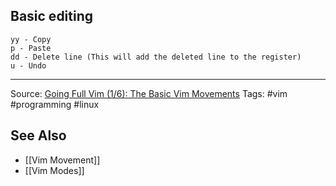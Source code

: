 ## Basic editing
```text
yy - Copy
p - Paste
dd - Delete line (This will add the deleted line to the register)
u - Undo
```
---
Source: [Going Full Vim (1/6): The Basic Vim Movements](https://www.youtube.com/watch?v=H3o4l4GVLW0)
Tags: #vim #programming #linux

## See Also
- [[Vim Movement]]
- [[Vim Modes]]